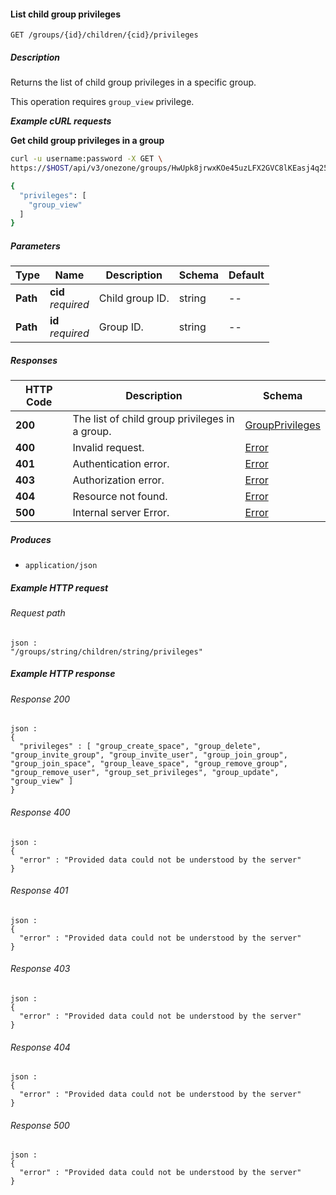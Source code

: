 
<a name="list_child_group_privileges"></a>
#### List child group privileges
```
GET /groups/{id}/children/{cid}/privileges
```


##### Description
Returns the list of child group privileges in a specific group.

This operation requires `group_view` privilege.

***Example cURL requests***

**Get child group privileges in a group**
```bash
curl -u username:password -X GET \
https://$HOST/api/v3/onezone/groups/HwUpk8jrwxKOe45uzLFX2GVC8lKEasj4q253sptVqF8/children/FX2GVC8lKEasj4q253sptVqF8HwUpk8jrwxKOe45uzL/privileges

{
  "privileges": [
    "group_view"
  ]
}
```


##### Parameters

|Type|Name|Description|Schema|Default|
|---|---|---|---|---|
|**Path**|**cid**  <br>*required*|Child group ID.|string|--|
|**Path**|**id**  <br>*required*|Group ID.|string|--|


##### Responses

|HTTP Code|Description|Schema|
|---|---|---|
|**200**|The list of child group privileges in a group.|[GroupPrivileges](../definitions/GroupPrivileges.md#groupprivileges)|
|**400**|Invalid request.|[Error](../definitions/Error.md#error)|
|**401**|Authentication error.|[Error](../definitions/Error.md#error)|
|**403**|Authorization error.|[Error](../definitions/Error.md#error)|
|**404**|Resource not found.|[Error](../definitions/Error.md#error)|
|**500**|Internal server Error.|[Error](../definitions/Error.md#error)|


##### Produces

* `application/json`


##### Example HTTP request

###### Request path
```
json :
"/groups/string/children/string/privileges"
```


##### Example HTTP response

###### Response 200
```
json :
{
  "privileges" : [ "group_create_space", "group_delete", "group_invite_group", "group_invite_user", "group_join_group", "group_join_space", "group_leave_space", "group_remove_group", "group_remove_user", "group_set_privileges", "group_update", "group_view" ]
}
```


###### Response 400
```
json :
{
  "error" : "Provided data could not be understood by the server"
}
```


###### Response 401
```
json :
{
  "error" : "Provided data could not be understood by the server"
}
```


###### Response 403
```
json :
{
  "error" : "Provided data could not be understood by the server"
}
```


###### Response 404
```
json :
{
  "error" : "Provided data could not be understood by the server"
}
```


###### Response 500
```
json :
{
  "error" : "Provided data could not be understood by the server"
}
```



